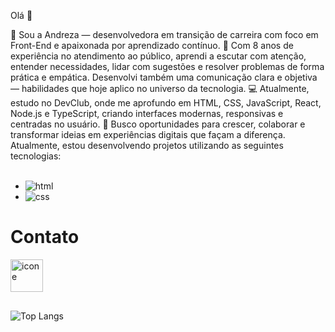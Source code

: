 Olá  👋

🌟 Sou a Andreza — desenvolvedora em transição de carreira com foco em Front-End e apaixonada por aprendizado contínuo.
💼 Com 8 anos de experiência no atendimento ao público, aprendi a escutar com atenção, entender necessidades, lidar com sugestões e resolver problemas de forma prática e empática. Desenvolvi também uma comunicação clara e objetiva — habilidades que hoje aplico no universo da tecnologia.
💻 Atualmente, estudo no DevClub, onde me aprofundo em HTML, CSS, JavaScript, React, Node.js e TypeScript, criando interfaces modernas, responsivas e centradas no usuário.
🚀 Busco oportunidades para crescer, colaborar e transformar ideias em experiências digitais que façam a diferença.<br>
Atualmente, estou desenvolvendo projetos utilizando as seguintes tecnologias:
<br>
<br>


- <img src="https://img.shields.io/badge/HTML5-E34F26?style=for-the-badge&logo=html5&logoColor=white" alt=" html"/> 
- <img src="https://img.shields.io/badge/CSS-239120?&style=for-the-badge&logo=css3&logoColor=white" alt="css"/>


<h1>Contato</h1>
<a href="https://www.instagram.com/_dreamer_and_?igsh=NDI3cG9meWRqZzhy" >
<img align="left" width="52px" alt="icone" src="https://github.com/user-attachments/assets/b8ebb6a5-d2eb-405a-bf55-1b607cb3b2c1"
 />
</a>
 
 <br>
 <br>



<br>
<br>

![Top Langs](https://github-readme-stats.vercel.app/api/top-langs/?username=andreza27&layout=compact)
